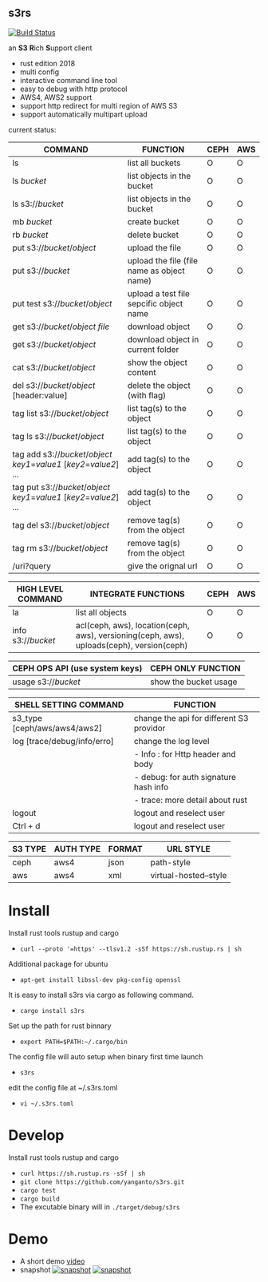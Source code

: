 s3rs 
---
[![Build Status](https://travis-ci.com/yanganto/s3rs.svg?branch=master)](https://travis-ci.com/yanganto/s3rs)  

an **S3** **R**ich **S**upport client
- rust edition 2018
- multi config
- interactive command line tool
- easy to debug with http protocol
- AWS4, AWS2 support
- support http redirect for multi region of AWS S3
- support automatically multipart upload

current status:  

| COMMAND                                                              | FUNCTION                                   | CEPH | AWS |
|----------------------------------------------------------------------|--------------------------------------------|------|-----|
| ls                                                                   | list all buckets                           | O    | O   |
| ls _bucket_                                                          | list objects in the bucket                 | O    | O   |
| ls s3://_bucket_                                                     | list objects in the bucket                 | O    | O   |
| mb _bucket_                                                          | create bucket                              | O    | O   |
| rb _bucket_                                                          | delete bucket                              | O    | O   |
| put <file> s3://_bucket_/_object_                                    | upload the file                            | O    | O   |
| put <file> s3://_bucket_                                             | upload the file (file name as object name) | O    | O   |
| put test s3://_bucket_/_object_                                      | upload a test file sepcific object name    | O    | O   |
| get s3://_bucket_/_object_ _file_                                    | download object                            | O    | O   |
| get s3://_bucket_/_object_                                           | download object in current folder          | O    | O   |
| cat s3://_bucket_/_object_                                           | show the object content                    | O    | O   |
| del s3://_bucket_/_object_ [header:value]                            | delete the object (with flag)              | O    | O   |
| tag list s3://_bucket_/_object_                                      | list tag(s) to the object                  | O    | O   |
| tag ls s3://_bucket_/_object_                                        | list tag(s) to the object                  | O    | O   |
| tag add s3://_bucket_/_object_ _key1_=_value1_ [_key2_=_value2_] ... | add tag(s) to the object                   | O    | O   |
| tag put s3://_bucket_/_object_ _key1_=_value1_ [_key2_=_value2_] ... | add tag(s) to the object                   | O    | O   |
| tag del s3://_bucket_/_object_                                       | remove tag(s) from the object              | O    | O   |
| tag rm s3://_bucket_/_object_                                        | remove tag(s) from the object              | O    | O   |
| /uri?query                                                           | give the orignal url                       | O    | O   |

| HIGH LEVEL COMMAND | INTEGRATE FUNCTIONS                                                                      | CEPH | AWS |
|--------------------|------------------------------------------------------------------------------------------|------|-----|
| la                 | list all objects                                                                         | O    | O   |
| info s3://_bucket_ | acl(ceph, aws), location(ceph, aws), versioning(ceph, aws), uploads(ceph), version(ceph) | O    | O   |

| CEPH OPS API (use system keys) | CEPH ONLY FUNCTION                                  | 
|--------------------------------|-----------------------------------|
| usage s3://_bucket_            | show the bucket usage  |


| SHELL SETTING COMMAND         | FUNCTION                                 |
|-------------------------------|------------------------------------------|
| s3\_type [ceph/aws/aws4/aws2] | change the api for different S3 providor |
| log [trace/debug/info/erro]   | change the log level                     |
|                               | - Info : for Http header and body        |
|                               | - debug: for auth signature hash info    |
|                               | - trace: more detail about rust          |
| logout                        | logout and reselect user                 |
| Ctrl + d                      | logout and reselect user                 |


| S3 TYPE | AUTH TYPE | FORMAT | URL STYLE            |
|---------|-----------|--------|----------------------|
| ceph    | aws4      | json   | path-style           |
| aws     | aws4      | xml    | virtual-hosted–style |

# Install 
Install rust tools rustup and cargo 
- `curl --proto '=https' --tlsv1.2 -sSf https://sh.rustup.rs | sh`

Additional package for ubuntu
- `apt-get install libssl-dev pkg-config openssl`

It is easy to install s3rs via cargo as following command.
- `cargo install s3rs`

Set up the path for rust binnary
- `export PATH=$PATH:~/.cargo/bin`

The config file will auto setup when binary first time launch
- `s3rs`

edit the config file at ~/.s3rs.toml
- `vi ~/.s3rs.toml`


# Develop
Install rust tools rustup and cargo 
- `curl https://sh.rustup.rs -sSf | sh`
- `git clone https://github.com/yanganto/s3rs.git`
- `cargo test`
- `cargo build`
- The excutable binary will in `./target/debug/s3rs`

# Demo
- A short demo [video](https://youtu.be/MtPYhJnbMfs)
- snapshot
[![snapshot](https://raw.githubusercontent.com/yanganto/s3rs/master/example.png)](https://youtu.be/MtPYhJnbMfs)
[![snapshot](https://raw.githubusercontent.com/yanganto/s3rs/master/example2.png)](https://youtu.be/MtPYhJnbMfs)

